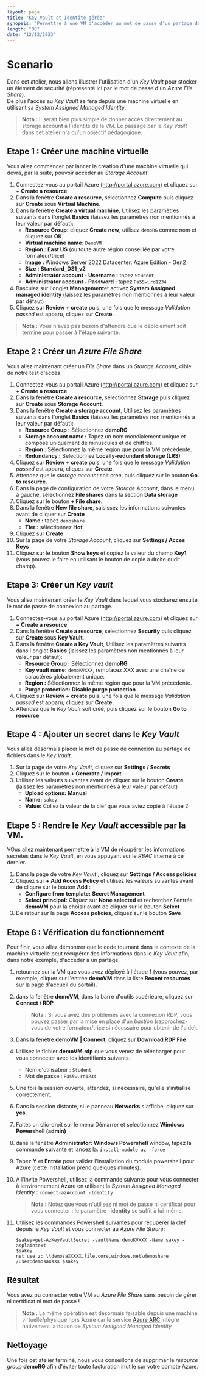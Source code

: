```yaml
---
layout: page
title: "Key Vault et Identité gérée"
synopsis: "Permettre à une VM d'accèder au mot de passe d'un partage dans un *Key Vault*. La VM n'aura pas besoin de s'authentifier car vous utiliserez une *System Assigned Managed Identity*."
length: "00"
date: "12/12/2023"
---
```

# Scenario
Dans cet atelier, nous allons illustrer l'utilisation d'un *Key Vault* pour stocker un élément de sécurité (réprésenté ici par le mot de passe d'un *Azure File Share*).  
De plus l'accès au *Key Vault* se fera depuis une machine virtuelle en utilisant sa *System Assigned Managed Identity*.  
> **Nota :** Il serait bien plus simple de donner accès directement au storage account à l'identité de la VM. Le passage par le *Key Vault* dans cet atelier n'a qu'un objectif pédagogique.  

## Etape 1 : Créer une machine virtuelle
Vous allez commencer par lancer la création d'une machine virtuelle qui devra, par la suite, pouvoir accèder au *Storage Account*.  
1. Connectez-vous au portail Azure (http://portal.azure.com) et cliquez sur **+ Create a resource**
1. Dans la fenêtre **Create a resource**, sélectionnez **Compute** puis cliquez sur **Create** sous **Virtual Machine**.
1. Dans la fenêtre **Create a virtual machine**, Utilisez les paramètres suivants dans l'onglet **Basics** (laissez les paramètres non mentionnés à leur valeur par défaut):  
   - **Resource Group:** cliquez **Create new**, utilisez ```demoRG``` comme nom et cliquez sur **OK**.
   - **Virtual machine name:** ```DemoVM```
   - **Region :** **East US** (ou toute autre région conseillée par votre formateur/trice)
   - **Image :** Windows Server 2022 Datacenter: Azure Edition - Gen2
   - **Size :** **Standard_DS1_v2**
   - **Administrator account - Username :** tapez ```Student```
   - **Administrator account - Password :** tapez ```Pa55w.rd1234```
1. Basculez sur l'onglet **Management**et activez **System Assigned managed identity** (laissez les paramètres non mentionnés à leur valeur par défaut)  
1. Cliquez sur **Review + create** puis, une fois que le message *Validation passed* est apparu, cliquez sur **Create**.
> **Nota :** Vous n'avez pas besoin d'attendre que le déploiement soit terminé pour passer à l'étape suivante.  

## Etape 2 : Créer un *Azure File Share*
Vous allez maintenant créer un *File Share* dans un *Storage Account*, cible de notre test d'accès
1. Connectez-vous au portail Azure (http://portal.azure.com) et cliquez sur **+ Create a resource**
1. Dans la fenêtre **Create a resource**, sélectionnez **Storage** puis cliquez sur **Create** sous **Storage Account**.
1. Dans la fenêtre **Create a storage account**, Utilisez les paramètres suivants dans l'onglet **Basics** (laissez les paramètres non mentionnés à leur valeur par défaut):  
    - **Resource Group :** Sélectionnez **demoRG**
    - **Storage account name :** Tapez un nom mondialement unique et composé uniquement de minuscules et de chiffres.
    - **Region :** Sélectionnez la même région que pour la VM précédente.
    - **Redundancy :** Selectionnez **Locally-redundant storage (LRS)**
1. Cliquez sur **Review + create** puis, une fois que le message *Validation passed* est apparu, cliquez sur **Create**.
1. Attendez que le *storage account* soit créé, puis cliquez sur le bouton **Go to resource**.
1. Dans la page de configuration de votre *Storage Account*, dans le menu à gauche, sélectionnez **File shares** dans la section **Data storage**
1. Cliquez sur le bouton **+ File share**.
1. Dans la fenêtre **New file share**, saisissez les informations suivantes avant de cliquer sur **Create**
    - **Name :** tapez ```demoshare```
    - **Tier :** sélectionnez **Hot**
1. Cliquez sur **Create**
1. Sur la page de votre *Storage Account*, cliquez sur **Settings / Acces Keys**
1. Cliquez sur le bouton **Show keys** et copiez la valeur du champ **Key1** (vous pouvez le faire en utilisant le bouton de copie à droite dudit champ).  

## Etape 3: Créer un *Key vault*
Vous allez maintenant créer le *Key Vault* dans lequel vous stockerez ensuite le mot de passe de connexion au partage.
1. Connectez-vous au portail Azure (http://portal.azure.com) et cliquez sur **+ Create a resource**
1. Dans la fenêtre **Create a resource**, sélectionnez **Security** puis cliquez sur **Create** sous **Key Vault**.
1. Dans la fenêtre **Create a Key Vault**, Utilisez les paramètres suivants dans l'onglet **Basics** (laissez les paramètres non mentionnés à leur valeur par défaut):  
    - **Resource Group :** Sélectionnez **demoRG**
    - **Key vault name:** ```demoKVXXX```, remplacez XXX avec une chaîne de caractères globalement unique.
    - **Region :** Sélectionnez la même région que pour la VM précédente.
    - **Purge protection:** **Disable purge protection**
1. Cliquez sur **Review + create** puis, une fois que le message *Validation passed* est apparu, cliquez sur **Create**.
1. Attendez que le *Key Vault* soit créé, puis cliquez sur le bouton **Go to resource**  

## Etape 4 : Ajouter un secret dans le *Key Vault*
Vous allez désormais placer le mot de passe de connexion au partage de fichiers dans le *Key Vault*.  
1. Sur la page de votre *Key Vault*, cliquez sur **Settings / Secrets**
1. Cliquez sur le bouton **+ Generate / import**
1. Utilisez les valeurs suivantes avant de cliquer sur le bouton **Create**  (laissez les paramètres non mentionnés à leur valeur par défaut)
    - **Upload options:** **Manual**
    - **Name:** ```sakey```
    - **Value:** Collez la valeur de la clef que vous aviez copié à l'étape 2  

## Etape 5 : Rendre le *Key Vault* accessible par la VM.
VOus allez maintenant permettre à la VM de récupérer les informations secretes dans le *Key Vault*, en vous appuyant sur le *RBAC* interne à ce dernier.
1. Dans la page de votre *Key Vault* , cliquez sur **Settings / Access policies**
1. Cliquez sur **+ Add Access Policy** et utilisez les valeurs suivantes avant de cliqure sur le bouton **Add** :
    - **Configure from template:** **Secret Management**
    - **Select principal:** Cliquez sur **None selected** et recherchez l'entrée **demoVM** pour la choisir avant de cliquer sur le bouton **Select**  
1. De retour sur la page **Access policies**, cliquez sur le bouton **Save**  

## Etape 6 : Vérification du fonctionnement
Pour finir, vous allez démontrer que le code tournant dans le contexte de la machine virtuelle peut récupérer des informations dans le *Key Vault* afin, dans notre exemple, d'accéder à un partage.
1. retournez sur la VM que vous avez déployé à l'étape 1 (vous pouvez, par exemple, cliquer sur l'entrée **demoVM** dans la liste **Recent resources** sur la page d'accueil du portail).
1. dans la fenêtre **demoVM**, dans la barre d'outils supérieure, cliquez sur **Connect / RDP**
    > **Nota :** Si vous avez des problèmes avec la connexion RDP, vous pouvez passer par la mise en place d'un *bastion* (rapprochez-vous de votre formateur/trice si nécessaire pour obtenir de l'aide).  
1. Dans la fenêtre **demoVM \| Connect**, cliquez sur **Download RDP File** 
1. Utilisez le fichier **demoVM.rdp** que vous venez de télécharger pour vous connecter avec les identifiants suivants :
    - Nom d'utilisateur : ```Student```
    - Mot de passe : ```Pa55w.rd1234```
1. Une fois la session ouverte, attendez, si nécessaire, qu'elle s'initialise correctement.
1. Dans la session distante, si le panneau **Networks** s'affiche, cliquez sur **yes**.
1. Faites un clic-droit sur le menu Démarrer et selectionnez **Windows Powershell (admin)**
1. dans la fenêtre **Administrator: Windows Powershell** window, tapez la commande suivante et lancez la:
    ```install-module az -force```
1. Tapez **Y** et **Entrée** pour valider l'installation du module powershell pour Azure (cette installation prend quelques minutes).
1. A l'invite Powershell, utilisez la commande suivante pour vous connecter à lenvironnement Azure en utilisant la *System Assigned Managed Identity* :
    ```connect-azAccount -Identity```
    > **Nota :** Notez que vous n'utilisez ni mot de passe ni certificat pour vous connecter : le paramètre **-identity** se suffit à lui-même.  

1. Utilisez les commandes Powershell suivantes pour récupérer la clef depuis le *Key Vault* et vous connecter au *Azure FIle Shrare*:
    ```
    $sakey=get-AzKeyVaultSecret -vaultName demoKVXXX -Name sakey -asplaintext
    $sakey
    net use z: \\demosaXXXXX.file.core.windows.net\demoshare /user:demosaXXXX $sakey
    ```

## Résultat
Vous avez pu connecter votre VM au *Azure File Share* sans besoin de gérer ni certificat ni mot de passe !
> **Nota :** La même opération est désormais faisable depuis une machine virtuelle/physique hors Azure car le service [Azure ARC](https://docs.microsoft.com/en-us/azure/azure-arc/servers/overview) intègre nativement la notion de *System Assigned Managed Identity*  
  
## Nettoyage
Une fois cet atelier terminé, nous vous conseillons de supprimer le *resource group* **demoRG** afin d'éviter toute facturation inutile sur votre compte Azure.